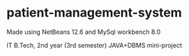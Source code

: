 # patient-management-system
Made using NetBeans 12.6 and MySql workbench 8.0



IT B.Tech, 2nd year (3rd semester) JAVA+DBMS mini-project
